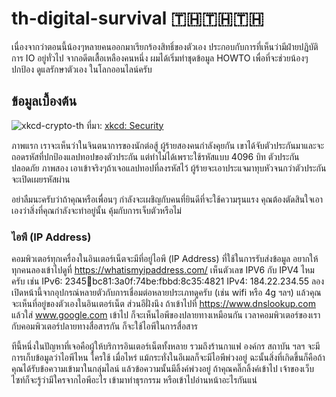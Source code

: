 # th-digital-survival 🇹🇭🇹🇭🇹🇭

เนื่องจากว่าตอนนี้น้องๆหลายคนออกมาเรียกร้องสิทธิ์ของตัวเอง ประกอบกับการที่เห็นว่ามีฝ่ายปฏิบัติการ IO อยู่ทั่วไป จากอดีตเสื้อเหลืองคนหนึ่ง ผมได้เริ่มทำชุดข้อมูล HOWTO เพื่อที่จะช่วยน้องๆ ปกป้อง ดูแลรักษาตัวเอง ในโลกออนไลน์ครับ

## ข้อมูลเบื้องต้น

![xkcd-crypto-th](https://user-images.githubusercontent.com/3682634/75450354-39a5df00-59a1-11ea-8c72-59ec66ec6133.png)
ที่มา: [xkcd: Security](https://www.xkcd.com/538/)

ภาพแรก เราจะเห็นว่าในจินตนาการของนักต่อสู้ ผู้ร้ายสองคนกำลังคุยกัน เขาได้จับตัวประกันมาและจะถอดรหัสที่ปกป้องแลปทอปของตัวประกัน แต่ทำไม่ได้เพราะใช้รหัสแบบ 4096 บิท ตัวประกันปลอดภัย ภาพสอง เอาเข้าจริงๆถ้าเจอแลปทอปที่ลงรหัสไว้ ผู้ร้ายจะเอาประแจมาทุบหัวจนกว่าตัวประกันจะเปิดเผยรหัสผ่าน

อย่าลืมนะครับว่าถ้าคุณหรือเพื่อนๆ กำลังจะเผชิญกับคนที่ยินดีที่จะใช้ความรุนแรง คุณต้องตัดสินใจเอาเองว่าสิ่งที่คุณกำลังจะทำอยู่นั้น คุ้มกับการเจ็บตัวหรือไม่

### ไอพี (IP Address)

คอมพิวเตอร์ทุกเครื่องในอินเตอร์เน็ตจะมีที่อยู่ไอพี (IP Address) ที่ใช้ในการรับส่งข้อมูล อยากให้ทุกคนลองเข้าไปดูที่  https://whatismyipaddress.com/ เห็นตัวเลข IPV6 กับ IPV4 ไหมครับ เช่น IPv6: 2345:1234:bc81:3a0f:74be:fbbd:8c35:4821 IPv4: 184.22.234.55 ลองเปิดหน้านี้จากอุปกรณ์หลายตัวกับการเชื่อมต่อหลายประเภทดูครับ (เช่น wifi หรือ 4g ฯลฯ) แล้วคุณจะเห็นที่อยู่ของตัวเองในอินเตอร์เน็ต ส่วนอีฝั่งนึง ถ้าเข้าไปที่ https://www.dnslookup.com แล้วใส่ www.google.com เข้าไป ก็จะเห็นไอพีของปลายทางเหมือนกัน เวลาคอมพิวเตอร์ของเรากับคอมพิวเตอร์ปลายทางสื่อสารกัน ก็จะใช้ไอพีในการสื่อสาร

ทีนี้หนึ่งในปัญหาที่เจอคือผู้ให้บริการอินเตอร์เน็ตทั้งหลาย รวมถึงร้านกาแฟ องค์กร สถาบัน ฯลฯ จะมีการเก็บข้อมูลว่าไอพีไหน ใครใช้ เมื่อไหร่ แม้กระทั่งในอีเมลก็จะมีไอพีพ่วงอยู่ ฉะนั้นสิ่งที่เกิดขึ้นก็คือถ้าคุณได้รับข้อความเข้ามาในกลุ่มไลน์ แล้วข้อความนั้นมีลิ้งค์พ่วงอยู่ ถ้าคุณคลิ๊กลิ้งค์เข้าไป เจ้าของเว็บไซท์ก็จะรู้ว่ามีใครจากไอพีอะไร เข้ามาทำธุรกรรม หรือเข้าไปอ่านหน้าอะไรกันแน่
